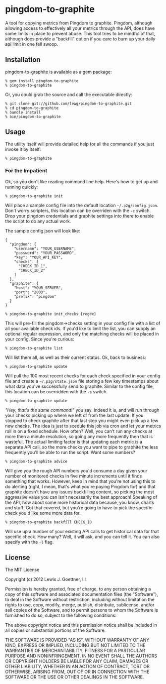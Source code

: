 # pingdom-to-graphite

A tool for copying metrics from Pingdom to graphite. Pingdom, although allowing
access to effectively all your metrics through the API, does have some limits in
place to prevent abuse. This tool tries to be mindful of that, although does
provide a "backfill" option if you care to burn up your daily api limit in one
fell swoop.

## Installation

pingdom-to-graphite is available as a gem package:

    % gem install pingdom-to-graphite
    % pingdom-to-graphite

Or, you could grab the source and call the executable directly:

    % git clone git://github.com/lewg/pingdom-to-graphite.git
    % cd pingdom-to-graphite
    % bundle install
    % bin/pingdom-to-graphite

## Usage

The utility itself will provide detailed help for all the commands if you just
invoke it by itself:

    % pingdom-to-graphite

### For the Impatient

Ok, so you don't like reading command line help. Here's how to get up and
running quickly:

    % pingdom-to-graphite init

Will place a sample config file into the default location `~/.p2g/config.json`.
Don't worry scripters, this location can be overriden with the `-c` switch. Drop
your pingdom credentials and graphite settings into there to enable the script
to do any actual work.

The sample config.json will look like:

```
{
  "pingdom": {
    "username": "YOUR_USERNAME",
    "password": "YOUR_PASSWORD",
    "key": "YOUR_API_KEY",
    "checks": [
      "CHECK_ID_1",
      "CHECK_ID_2"
    ]
  },
  "graphite": {
    "host": "YOUR_SERVER",
    "port": "2003",
    "prefix": "pingdom"
  }
}
```

    % pingdom-to-graphite init_checks [regex]

This will pre-fill the pingdom->checks setting in your config file with a list
of all your available check ids. If you'd like to limit the list, you can supply an optional regular expression, and only the matching checks will be placed in your config. Since you're curious:

    % pingdom-to-graphite list

Will list them all, as well as their current status. Ok, back to business:

    % pingdom-to-graphite update

Will pull the 100 most recent checks for each check specified in your config
file and create a  `~/.p2g/state.json` file storing a few key timestamps about
what data you've successfully send to graphite. Similar to the config file, this
location can be overridden with the `-s` switch.

    % pingdom-to-graphite update

*"Hey, that's the same command!"* you say. Indeed it is, and will run through your
checks picking up where we left of from the last update. If you stopped to check
graphite after that last step you might even pick up a few new checks. The idea
is just to scedule this job via cron and let  your metrics roll in on a fixed
schedule. How often? Well, you can't run any checks at more then  a minute
resolution, so going any more frequently then that is wasteful. The actual
limiting factor is that updating each metric is a separate API call, so the more
checks you want to pipe to graphite the less frequently you'll be able to run
the script. Want some numbers?

    % pingdom-to-graphite advice

Will give you the rough API numbers you'd consume a day given your number of
monitored checks in five minute increments until it finds something that works.
However, keep in mind that you're not using this to do alerting (right, I mean,
that's what you're paying Pingdom for) and that graphite  doesn't have any
issues backfilling content, so picking the most aggressive value you can isn't
necessarily the best approach! Speaking of the API, how about some more historical
data because, you know, charts and stuff! Got that covered, but you're going to have
to pick the specific check you'd like some more data for.

    % pingdom-to-graphite backfill CHECK_ID

Will use up a number of your existing API calls to get historical data for that specific
check. How many? Well, it will ask, and you can tell it. You can also specify with the
`-l` flag.

## License

The MIT License

Copyright (c) 2012 Lewis J. Goettner, III

Permission is hereby granted, free of charge, to any person obtaining a copy
of this software and associated documentation files (the "Software"), to deal
in the Software without restriction, including without limitation the rights
to use, copy, modify, merge, publish, distribute, sublicense, and/or sell
copies of the Software, and to permit persons to whom the Software is
furnished to do so, subject to the following conditions:

The above copyright notice and this permission notice shall be included in
all copies or substantial portions of the Software.

THE SOFTWARE IS PROVIDED "AS IS", WITHOUT WARRANTY OF ANY KIND, EXPRESS OR
IMPLIED, INCLUDING BUT NOT LIMITED TO THE WARRANTIES OF MERCHANTABILITY,
FITNESS FOR A PARTICULAR PURPOSE AND NONINFRINGEMENT. IN NO EVENT SHALL THE
AUTHORS OR COPYRIGHT HOLDERS BE LIABLE FOR ANY CLAIM, DAMAGES OR OTHER
LIABILITY, WHETHER IN AN ACTION OF CONTRACT, TORT OR OTHERWISE, ARISING FROM,
OUT OF OR IN CONNECTION WITH THE SOFTWARE OR THE USE OR OTHER DEALINGS IN
THE SOFTWARE.
